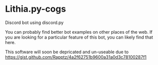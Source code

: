 # Lithia.py-cogs
Discord bot using discord.py

You can probably find better bot examples on other places of the web. 
If you are looking for a particular feature of this bot, you can likely find that here.


This software will soon be depricated and un-useable due to
https://gist.github.com/Rapptz/4a2f62751b9600a31a0d3c78100287f1
